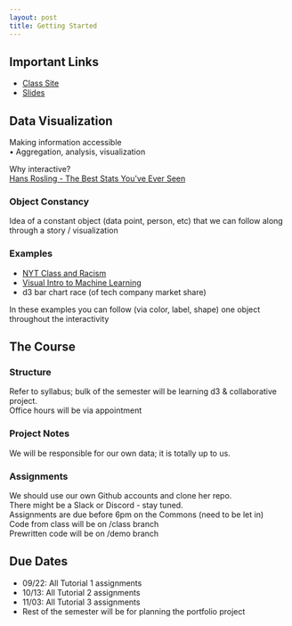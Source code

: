 ```yaml
---
layout: post
title: Getting Started
---
```

## Important Links
  - [Class Site][class]
  - [Slides][slides]

## Data Visualization
Making information accessible  
	• Aggregation, analysis, visualization

Why interactive?  
[Hans Rosling - The Best Stats You've Ever Seen][hans]

### Object Constancy
Idea of a constant object (data point, person, etc) that we can follow along through a story / visualization

### Examples
  - [NYT Class and Racism](https://www.nytimes.com/interactive/2018/03/19/upshot/race-class-white-and-black-men.html)
  - [Visual Intro to Machine Learning](http://www.r2d3.us/visual-intro-to-machine-learning-part-1/)
  - d3 bar chart race (of tech company market share)

In these examples you can follow (via color, label, shape) one object throughout the interactivity

## The Course

### Structure
Refer to syllabus; bulk of the semester will be learning d3 & collaborative project.  
Office hours will be via appointment  

### Project Notes
We will be responsible for our own data; it is totally up to us.  

### Assignments
We should use our own Github accounts and clone her repo.  
There might be a Slack or Discord - stay tuned.  
Assignments are due before 6pm on the Commons (need to be let in)  
Code from class will be on /class branch  
Prewritten code will be on /demo branch  

## Due Dates
  - 09/22: All Tutorial 1 assignments
  - 10/13: All Tutorial 2 assignments
  - 11/03: All Tutorial 3 assignments
  - Rest of the semester will be for planning the portfolio project

[class]: https://data73200fall2021.commons.gc.cuny.edu/
[slides]: https://data73200fall2021.commons.gc.cuny.edu/files/2021/08/DATA73200_-Week-0-_-Getting-Started-Basic-HTML.pdf
[hans]: https://www.youtube.com/watch?v=hVimVzgtD6w